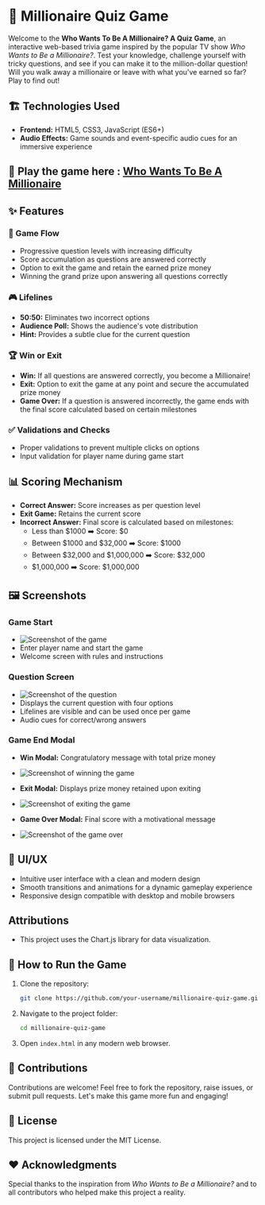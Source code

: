 # 🎲 Millionaire Quiz Game

Welcome to the **Who Wants To Be A Millionaire? A Quiz Game**, an interactive web-based trivia game inspired by the popular TV show *Who Wants to Be a Millionaire?*. Test your knowledge, challenge yourself with tricky questions, and see if you can make it to the million-dollar question! Will you walk away a millionaire or leave with what you've earned so far? Play to find out!

## 🏗️ Technologies Used
- **Frontend:** HTML5, CSS3, JavaScript (ES6+)
- **Audio Effects:** Game sounds and event-specific audio cues for an immersive experience

## 🔗 Play the game here : [Who Wants To Be A Millionaire](https://kiran1926.github.io/millionaire-quiz-game/)

## ✨ Features
### 🔑 Game Flow
- Progressive question levels with increasing difficulty
- Score accumulation as questions are answered correctly
- Option to exit the game and retain the earned prize money
- Winning the grand prize upon answering all questions correctly

### 🎮 Lifelines
- **50:50:** Eliminates two incorrect options
- **Audience Poll:** Shows the audience's vote distribution
- **Hint:** Provides a subtle clue for the current question

### 🏆 Win or Exit
- **Win:** If all questions are answered correctly, you become a Millionaire!
- **Exit:** Option to exit the game at any point and secure the accumulated prize money
- **Game Over:** If a question is answered incorrectly, the game ends with the final score calculated based on certain milestones

### ✅ Validations and Checks
- Proper validations to prevent multiple clicks on options
- Input validation for player name during game start

## 📊 Scoring Mechanism
- **Correct Answer:** Score increases as per question level
- **Exit Game:** Retains the current score
- **Incorrect Answer:** Final score is calculated based on milestones:
  - Less than $1000 ➡️ Score: $0
  - Between $1000 and $32,000 ➡️ Score: $1000
  - Between $32,000 and $1,000,000 ➡️ Score: $32,000
  - $1,000,000 ➡️ Score: $1,000,000

## 🖼️ Screenshots
### Game Start
- ![Screenshot of the game](img/startGame.png)
- Enter player name and start the game
- Welcome screen with rules and instructions

### Question Screen
- ![Screenshot of the question](img/questionpage.png)
- Displays the current question with four options
- Lifelines are visible and can be used once per game
- Audio cues for correct/wrong answers

### Game End Modal
- **Win Modal:** Congratulatory message with total prize money
- ![Screenshot of winning the game](img/winner.png)

- **Exit Modal:** Displays prize money retained upon exiting
- ![Screenshot of exiting the game ](img/exitGame.png)

- **Game Over Modal:** Final score with a motivational message
- ![Screenshot of the game over](img/gameOver.png)

## 🎨 UI/UX
- Intuitive user interface with a clean and modern design
- Smooth transitions and animations for a dynamic gameplay experience
- Responsive design compatible with desktop and mobile browsers

## Attributions
- This project uses the Chart.js library for data visualization.

## 🚀 How to Run the Game
1. Clone the repository:
    ```sh
    git clone https://github.com/your-username/millionaire-quiz-game.git
    ```
2. Navigate to the project folder:
    ```sh
    cd millionaire-quiz-game
    ```
3. Open `index.html` in any modern web browser.

## 🤝 Contributions
Contributions are welcome! Feel free to fork the repository, raise issues, or submit pull requests. Let's make this game more fun and engaging!

## 📄 License
This project is licensed under the MIT License.

## ❤️ Acknowledgments
Special thanks to the inspiration from *Who Wants to Be a Millionaire?* and to all contributors who helped make this project a reality.
